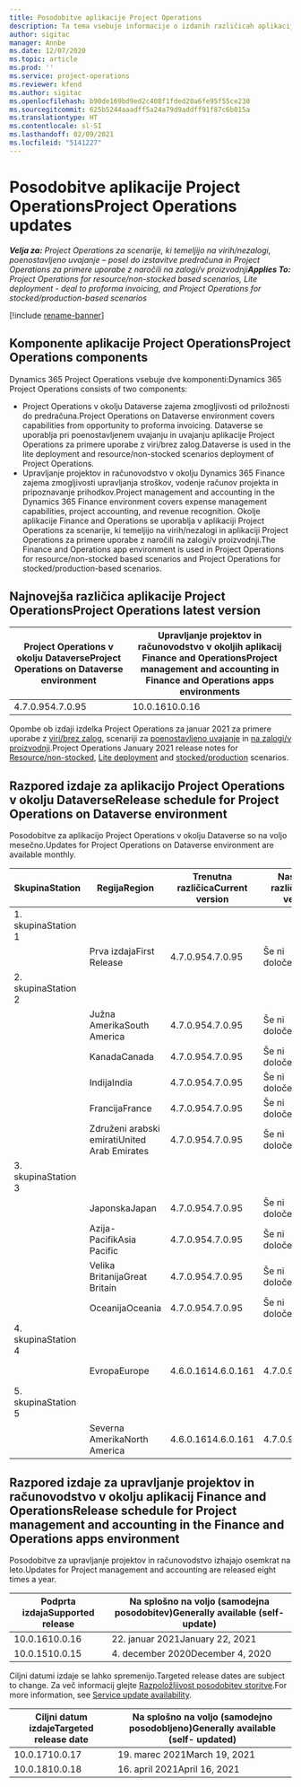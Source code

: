 ```yaml
---
title: Posodobitve aplikacije Project Operations
description: Ta tema vsebuje informacije o izdanih različicah aplikacije Dynamics 365 Project Operations.
author: sigitac
manager: Annbe
ms.date: 12/07/2020
ms.topic: article
ms.prod: ''
ms.service: project-operations
ms.reviewer: kfend
ms.author: sigitac
ms.openlocfilehash: b90de169bd9ed2c408f1fded20a6fe95f55ce230
ms.sourcegitcommit: 625b5244aaadff5a24a79d9addff91f87c6b015a
ms.translationtype: HT
ms.contentlocale: sl-SI
ms.lasthandoff: 02/09/2021
ms.locfileid: "5141227"
---
```

# <a name="project-operations-updates"></a><span data-ttu-id="8f98e-103">Posodobitve aplikacije Project Operations</span><span class="sxs-lookup"><span data-stu-id="8f98e-103">Project Operations updates</span></span>

<span data-ttu-id="8f98e-104">_**Velja za:** Project Operations za scenarije, ki temeljijo na virih/nezalogi, poenostavljeno uvajanje – posel do izstavitve predračuna in Project Operations za primere uporabe z naročili na zalogi/v proizvodnji_</span><span class="sxs-lookup"><span data-stu-id="8f98e-104">_**Applies To:** Project Operations for resource/non-stocked based scenarios, Lite deployment - deal to proforma invoicing, and Project Operations for stocked/production-based scenarios_</span></span>

[!include [rename-banner](~/includes/cc-data-platform-banner.md)]

## <a name="project-operations-components"></a><span data-ttu-id="8f98e-105">Komponente aplikacije Project Operations</span><span class="sxs-lookup"><span data-stu-id="8f98e-105">Project Operations components</span></span>

<span data-ttu-id="8f98e-106">Dynamics 365 Project Operations vsebuje dve komponenti:</span><span class="sxs-lookup"><span data-stu-id="8f98e-106">Dynamics 365 Project Operations consists of two components:</span></span>

- <span data-ttu-id="8f98e-107">Project Operations v okolju Dataverse zajema zmogljivosti od priložnosti do predračuna.</span><span class="sxs-lookup"><span data-stu-id="8f98e-107">Project Operations on Dataverse environment covers capabilities from opportunity to proforma invoicing.</span></span> <span data-ttu-id="8f98e-108">Dataverse se uporablja pri poenostavljenem uvajanju in uvajanju aplikacije Project Operations za primere uporabe z viri/brez zalog.</span><span class="sxs-lookup"><span data-stu-id="8f98e-108">Dataverse is used in the lite deployment and resource/non-stocked scenarios deployment of Project Operations.</span></span>
- <span data-ttu-id="8f98e-109">Upravljanje projektov in računovodstvo v okolju Dynamics 365 Finance zajema zmogljivosti upravljanja stroškov, vodenje računov projekta in pripoznavanje prihodkov.</span><span class="sxs-lookup"><span data-stu-id="8f98e-109">Project management and accounting in the Dynamics 365 Finance environment covers expense management capabilities, project accounting, and revenue recognition.</span></span> <span data-ttu-id="8f98e-110">Okolje aplikacije Finance and Operations se uporablja v aplikaciji Project Operations za scenarije, ki temeljijo na virih/nezalogi in aplikaciji Project Operations za primere uporabe z naročili na zalogi/v proizvodnji.</span><span class="sxs-lookup"><span data-stu-id="8f98e-110">The Finance and Operations app environment is used in Project Operations for resource/non-stocked based scenarios and Project Operations for stocked/production-based scenarios.</span></span>

## <a name="project-operations-latest-version"></a><span data-ttu-id="8f98e-111">Najnovejša različica aplikacije Project Operations</span><span class="sxs-lookup"><span data-stu-id="8f98e-111">Project Operations latest version</span></span>

| <span data-ttu-id="8f98e-112">Project Operations v okolju Dataverse</span><span class="sxs-lookup"><span data-stu-id="8f98e-112">Project Operations on Dataverse environment</span></span> | <span data-ttu-id="8f98e-113">Upravljanje projektov in računovodstvo v okoljih aplikacij Finance and Operations</span><span class="sxs-lookup"><span data-stu-id="8f98e-113">Project management and accounting in Finance and Operations apps environments</span></span> |
| --- | --- |
| <span data-ttu-id="8f98e-114">4.7.0.95</span><span class="sxs-lookup"><span data-stu-id="8f98e-114">4.7.0.95</span></span> | <span data-ttu-id="8f98e-115">10.0.16</span><span class="sxs-lookup"><span data-stu-id="8f98e-115">10.0.16</span></span> |

<span data-ttu-id="8f98e-116">Opombe ob izdaji izdelka Project Operations za januar 2021 za primere uporabe z [viri/brez zalog](whats-new-feb-2021-resource-based.md), scenariji za [poenostavljeno uvajanje](../pro/whats-new/whats-new-feb-2021-lite.md) in [na zalogi/v proizvodnji](../prod-pma/whats-new/whats-new-jan-2021-stocked.md).</span><span class="sxs-lookup"><span data-stu-id="8f98e-116">Project Operations January 2021 release notes for [Resource/non-stocked](whats-new-feb-2021-resource-based.md), [Lite deployment](../pro/whats-new/whats-new-feb-2021-lite.md) and [stocked/production](../prod-pma/whats-new/whats-new-jan-2021-stocked.md) scenarios.</span></span>

## <a name="release-schedule-for-project-operations-on-dataverse-environment"></a><span data-ttu-id="8f98e-117">Razpored izdaje za aplikacijo Project Operations v okolju Dataverse</span><span class="sxs-lookup"><span data-stu-id="8f98e-117">Release schedule for Project Operations on Dataverse environment</span></span>

<span data-ttu-id="8f98e-118">Posodobitve za aplikacijo Project Operations v okolju Dataverse so na voljo mesečno.</span><span class="sxs-lookup"><span data-stu-id="8f98e-118">Updates for Project Operations on Dataverse environment are available monthly.</span></span> 

| <span data-ttu-id="8f98e-119">Skupina</span><span class="sxs-lookup"><span data-stu-id="8f98e-119">Station</span></span>   | <span data-ttu-id="8f98e-120">Regija</span><span class="sxs-lookup"><span data-stu-id="8f98e-120">Region</span></span>        | <span data-ttu-id="8f98e-121">Trenutna različica</span><span class="sxs-lookup"><span data-stu-id="8f98e-121">Current version</span></span> | <span data-ttu-id="8f98e-122">Naslednja različica</span><span class="sxs-lookup"><span data-stu-id="8f98e-122">Next version</span></span> | <span data-ttu-id="8f98e-123">Splošno na voljo</span><span class="sxs-lookup"><span data-stu-id="8f98e-123">Generally available</span></span> |
|-----------|---------------|-----------------|--------------|---------------------|
| <span data-ttu-id="8f98e-124">1. skupina</span><span class="sxs-lookup"><span data-stu-id="8f98e-124">Station 1</span></span> |   &nbsp;      |    &nbsp;       | &nbsp;       |      &nbsp;         |
|   &nbsp;  | <span data-ttu-id="8f98e-125">Prva izdaja</span><span class="sxs-lookup"><span data-stu-id="8f98e-125">First Release</span></span> |  <span data-ttu-id="8f98e-126">4.7.0.95</span><span class="sxs-lookup"><span data-stu-id="8f98e-126">4.7.0.95</span></span>       | <span data-ttu-id="8f98e-127">Še ni določeno</span><span class="sxs-lookup"><span data-stu-id="8f98e-127">TBD</span></span>     | <span data-ttu-id="8f98e-128">19. februar 2021</span><span class="sxs-lookup"><span data-stu-id="8f98e-128">19-Feb-21</span></span>           |
| <span data-ttu-id="8f98e-129">2. skupina</span><span class="sxs-lookup"><span data-stu-id="8f98e-129">Station 2</span></span> |   &nbsp;      |    &nbsp;       | &nbsp;       |      &nbsp;         |
|   &nbsp;  | <span data-ttu-id="8f98e-130">Južna Amerika</span><span class="sxs-lookup"><span data-stu-id="8f98e-130">South America</span></span> |  <span data-ttu-id="8f98e-131">4.7.0.95</span><span class="sxs-lookup"><span data-stu-id="8f98e-131">4.7.0.95</span></span>       | <span data-ttu-id="8f98e-132">Še ni določeno</span><span class="sxs-lookup"><span data-stu-id="8f98e-132">TBD</span></span>     | <span data-ttu-id="8f98e-133">19. februar 2021</span><span class="sxs-lookup"><span data-stu-id="8f98e-133">19-Feb-21</span></span>           |
|    &nbsp; | <span data-ttu-id="8f98e-134">Kanada</span><span class="sxs-lookup"><span data-stu-id="8f98e-134">Canada</span></span>        |  <span data-ttu-id="8f98e-135">4.7.0.95</span><span class="sxs-lookup"><span data-stu-id="8f98e-135">4.7.0.95</span></span>       | <span data-ttu-id="8f98e-136">Še ni določeno</span><span class="sxs-lookup"><span data-stu-id="8f98e-136">TBD</span></span>     | <span data-ttu-id="8f98e-137">19. februar 2021</span><span class="sxs-lookup"><span data-stu-id="8f98e-137">19-Feb-21</span></span>           |
|   &nbsp;  | <span data-ttu-id="8f98e-138">Indija</span><span class="sxs-lookup"><span data-stu-id="8f98e-138">India</span></span>         |  <span data-ttu-id="8f98e-139">4.7.0.95</span><span class="sxs-lookup"><span data-stu-id="8f98e-139">4.7.0.95</span></span>       | <span data-ttu-id="8f98e-140">Še ni določeno</span><span class="sxs-lookup"><span data-stu-id="8f98e-140">TBD</span></span>     | <span data-ttu-id="8f98e-141">19. februar 2021</span><span class="sxs-lookup"><span data-stu-id="8f98e-141">19-Feb-21</span></span>           |
|   &nbsp;  | <span data-ttu-id="8f98e-142">Francija</span><span class="sxs-lookup"><span data-stu-id="8f98e-142">France</span></span>         |  <span data-ttu-id="8f98e-143">4.7.0.95</span><span class="sxs-lookup"><span data-stu-id="8f98e-143">4.7.0.95</span></span>       | <span data-ttu-id="8f98e-144">Še ni določeno</span><span class="sxs-lookup"><span data-stu-id="8f98e-144">TBD</span></span>     | <span data-ttu-id="8f98e-145">19. februar 2021</span><span class="sxs-lookup"><span data-stu-id="8f98e-145">19-Feb-21</span></span>           |
|   &nbsp;  | <span data-ttu-id="8f98e-146">Združeni arabski emirati</span><span class="sxs-lookup"><span data-stu-id="8f98e-146">United Arab Emirates</span></span>         |  <span data-ttu-id="8f98e-147">4.7.0.95</span><span class="sxs-lookup"><span data-stu-id="8f98e-147">4.7.0.95</span></span>       | <span data-ttu-id="8f98e-148">Še ni določeno</span><span class="sxs-lookup"><span data-stu-id="8f98e-148">TBD</span></span>     | <span data-ttu-id="8f98e-149">19. februar 2021</span><span class="sxs-lookup"><span data-stu-id="8f98e-149">19-Feb-21</span></span>           |
| <span data-ttu-id="8f98e-150">3. skupina</span><span class="sxs-lookup"><span data-stu-id="8f98e-150">Station 3</span></span>  |      &nbsp;   |     &nbsp;      |     &nbsp;   |      &nbsp;         |
|   &nbsp;  | <span data-ttu-id="8f98e-151">Japonska</span><span class="sxs-lookup"><span data-stu-id="8f98e-151">Japan</span></span>         |  <span data-ttu-id="8f98e-152">4.7.0.95</span><span class="sxs-lookup"><span data-stu-id="8f98e-152">4.7.0.95</span></span>       | <span data-ttu-id="8f98e-153">Še ni določeno</span><span class="sxs-lookup"><span data-stu-id="8f98e-153">TBD</span></span>     | <span data-ttu-id="8f98e-154">26. februar 2021</span><span class="sxs-lookup"><span data-stu-id="8f98e-154">26-Feb-21</span></span>           |
|   &nbsp;  | <span data-ttu-id="8f98e-155">Azija-Pacifik</span><span class="sxs-lookup"><span data-stu-id="8f98e-155">Asia Pacific</span></span>  |  <span data-ttu-id="8f98e-156">4.7.0.95</span><span class="sxs-lookup"><span data-stu-id="8f98e-156">4.7.0.95</span></span>       | <span data-ttu-id="8f98e-157">Še ni določeno</span><span class="sxs-lookup"><span data-stu-id="8f98e-157">TBD</span></span>     | <span data-ttu-id="8f98e-158">26. februar 2021</span><span class="sxs-lookup"><span data-stu-id="8f98e-158">26-Feb-21</span></span>           |
|   &nbsp;  | <span data-ttu-id="8f98e-159">Velika Britanija</span><span class="sxs-lookup"><span data-stu-id="8f98e-159">Great Britain</span></span> |  <span data-ttu-id="8f98e-160">4.7.0.95</span><span class="sxs-lookup"><span data-stu-id="8f98e-160">4.7.0.95</span></span>       | <span data-ttu-id="8f98e-161">Še ni določeno</span><span class="sxs-lookup"><span data-stu-id="8f98e-161">TBD</span></span>     | <span data-ttu-id="8f98e-162">26. februar 2021</span><span class="sxs-lookup"><span data-stu-id="8f98e-162">26-Feb-21</span></span>           |
|   &nbsp;  | <span data-ttu-id="8f98e-163">Oceanija</span><span class="sxs-lookup"><span data-stu-id="8f98e-163">Oceania</span></span>       |  <span data-ttu-id="8f98e-164">4.7.0.95</span><span class="sxs-lookup"><span data-stu-id="8f98e-164">4.7.0.95</span></span>       | <span data-ttu-id="8f98e-165">Še ni določeno</span><span class="sxs-lookup"><span data-stu-id="8f98e-165">TBD</span></span>     | <span data-ttu-id="8f98e-166">26. februar 2021</span><span class="sxs-lookup"><span data-stu-id="8f98e-166">26-Feb-21</span></span>           |
| <span data-ttu-id="8f98e-167">4. skupina</span><span class="sxs-lookup"><span data-stu-id="8f98e-167">Station 4</span></span> |     &nbsp;    |     &nbsp;      |     &nbsp;   |      &nbsp;         |
|   &nbsp;  | <span data-ttu-id="8f98e-168">Evropa</span><span class="sxs-lookup"><span data-stu-id="8f98e-168">Europe</span></span>        |  <span data-ttu-id="8f98e-169">4.6.0.161</span><span class="sxs-lookup"><span data-stu-id="8f98e-169">4.6.0.161</span></span>       | <span data-ttu-id="8f98e-170">4.7.0.95</span><span class="sxs-lookup"><span data-stu-id="8f98e-170">4.7.0.95</span></span>     | <span data-ttu-id="8f98e-171">12. februar 2021</span><span class="sxs-lookup"><span data-stu-id="8f98e-171">12-Feb-21</span></span>           |
| <span data-ttu-id="8f98e-172">5. skupina</span><span class="sxs-lookup"><span data-stu-id="8f98e-172">Station 5</span></span> |     &nbsp;    |     &nbsp;      |     &nbsp;   |      &nbsp;         |
|   &nbsp;  | <span data-ttu-id="8f98e-173">Severna Amerika</span><span class="sxs-lookup"><span data-stu-id="8f98e-173">North America</span></span> |  <span data-ttu-id="8f98e-174">4.6.0.161</span><span class="sxs-lookup"><span data-stu-id="8f98e-174">4.6.0.161</span></span>       | <span data-ttu-id="8f98e-175">4.7.0.95</span><span class="sxs-lookup"><span data-stu-id="8f98e-175">4.7.0.95</span></span>     | <span data-ttu-id="8f98e-176">19. februar 2021</span><span class="sxs-lookup"><span data-stu-id="8f98e-176">19-Feb-21</span></span>           |

## <a name="release-schedule-for-project-management-and-accounting-in-the-finance-and-operations-apps-environment"></a><span data-ttu-id="8f98e-177">Razpored izdaje za upravljanje projektov in računovodstvo v okolju aplikacij Finance and Operations</span><span class="sxs-lookup"><span data-stu-id="8f98e-177">Release schedule for Project management and accounting in the Finance and Operations apps environment</span></span>

<span data-ttu-id="8f98e-178">Posodobitve za upravljanje projektov in računovodstvo izhajajo osemkrat na leto.</span><span class="sxs-lookup"><span data-stu-id="8f98e-178">Updates for Project management and accounting are released eight times a year.</span></span>

| <span data-ttu-id="8f98e-179">Podprta izdaja</span><span class="sxs-lookup"><span data-stu-id="8f98e-179">Supported release</span></span> | <span data-ttu-id="8f98e-180">Na splošno na voljo (samodejna posodobitev)</span><span class="sxs-lookup"><span data-stu-id="8f98e-180">Generally available (self-update)</span></span> |
| --- | --- |
| <span data-ttu-id="8f98e-181">10.0.16</span><span class="sxs-lookup"><span data-stu-id="8f98e-181">10.0.16</span></span> | <span data-ttu-id="8f98e-182">22. januar 2021</span><span class="sxs-lookup"><span data-stu-id="8f98e-182">January 22, 2021</span></span> |
| <span data-ttu-id="8f98e-183">10.0.15</span><span class="sxs-lookup"><span data-stu-id="8f98e-183">10.0.15</span></span> | <span data-ttu-id="8f98e-184">4. december 2020</span><span class="sxs-lookup"><span data-stu-id="8f98e-184">December 4, 2020</span></span> |


<span data-ttu-id="8f98e-185">Ciljni datumi izdaje se lahko spremenijo.</span><span class="sxs-lookup"><span data-stu-id="8f98e-185">Targeted release dates are subject to change.</span></span> <span data-ttu-id="8f98e-186">Za več informacij glejte [Razpoložljivost posodobitev storitve](https://docs.microsoft.com/dynamics365/fin-ops-core/fin-ops/get-started/public-preview-releases?toc=/dynamics365/finance/toc.json).</span><span class="sxs-lookup"><span data-stu-id="8f98e-186">For more information, see [Service update availability](https://docs.microsoft.com/dynamics365/fin-ops-core/fin-ops/get-started/public-preview-releases?toc=/dynamics365/finance/toc.json).</span></span>

| <span data-ttu-id="8f98e-187">Ciljni datum izdaje</span><span class="sxs-lookup"><span data-stu-id="8f98e-187">Targeted release date</span></span> | <span data-ttu-id="8f98e-188">Na splošno na voljo (samodejno posodobljeno)</span><span class="sxs-lookup"><span data-stu-id="8f98e-188">Generally available (self- updated)</span></span> |
| --- | --- |
| <span data-ttu-id="8f98e-189">10.0.17</span><span class="sxs-lookup"><span data-stu-id="8f98e-189">10.0.17</span></span> | <span data-ttu-id="8f98e-190">19. marec 2021</span><span class="sxs-lookup"><span data-stu-id="8f98e-190">March 19, 2021</span></span> |
| <span data-ttu-id="8f98e-191">10.0.18</span><span class="sxs-lookup"><span data-stu-id="8f98e-191">10.0.18</span></span> | <span data-ttu-id="8f98e-192">16. april 2021</span><span class="sxs-lookup"><span data-stu-id="8f98e-192">April 16, 2021</span></span> |
